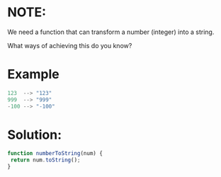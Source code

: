 # NOTE: 
We need a function that can transform a number (integer) into a string.

What ways of achieving this do you know?

# Example

```javascript
123  --> "123"
999  --> "999"
-100 --> "-100"
```

# Solution:
```javascript
function numberToString(num) { 
 return num.toString();
}
```


